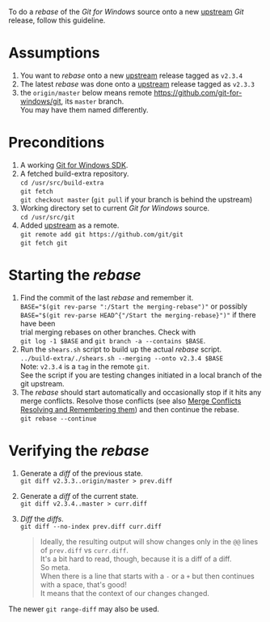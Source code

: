 To do a *rebase* of the *Git for Windows* source onto a new [upstream](https://github.com/git/git) *Git* release, follow this guideline.

# Assumptions
1. You want to *rebase* onto a new [upstream](https://github.com/git/git) release tagged as `v2.3.4`
2. The latest *rebase* was done onto a [upstream](https://github.com/git/git) release tagged as `v2.3.3`
3. the `origin/master` below means remote https://github.com/git-for-windows/git, its `master` branch.   
   You may have them named differently.  

# Preconditions
1. A working [Git for Windows SDK](https://gitforwindows.org/#download-sdk).
2. A fetched build-extra repository.  
    `cd /usr/src/build-extra`  
    `git fetch`  
    `git checkout master`
    (`git pull` if your branch is behind the upstream)
3. Working directory set to current *Git for Windows* source.  
    `cd /usr/src/git`
4. Added [upstream](https://github.com/git/git) as a remote.  
    `git remote add git https://github.com/git/git`  
    `git fetch git`

# Starting the *rebase*
1. Find the commit of the last *rebase* and remember it.  
    `BASE="$(git rev-parse ":/Start the merging-rebase")"` or possibly  
    `BASE="$(git rev-parse HEAD^{"/Start the merging-rebase}")"` if there have been  
    trial merging rebases on other branches. Check with  
    `git log -1 $BASE` and `git branch -a --contains $BASE`.
2. Run the `shears.sh` script to build up the actual *rebase* script.  
    `../build-extra/./shears.sh --merging --onto v2.3.4 $BASE`  
    Note: `v2.3.4` is a `tag` in the remote `git`.  
    See the script if you are testing changes initiated in a local branch of the git upstream.
3. The *rebase* should start automatically and occasionally stop if it hits any merge conflicts. Resolve those conflicts (see also [Merge Conflicts Resolving and Remembering them](https://github.com/git-for-windows/git/wiki/Merge-Conflicts---Resolving-and-Remembering-them)) and then continue the rebase.  
    `git rebase --continue`

# Verifying the *rebase*
1. Generate a *diff* of the previous state.  
    `git diff v2.3.3..origin/master > prev.diff`
2. Generate a *diff* of the current state.  
    `git diff v2.3.4..master > curr.diff`
3. *Diff* the *diffs*.  
    `git diff --no-index prev.diff curr.diff`

    >Ideally, the resulting output will show changes only in the `@@` lines of `prev.diff` vs `curr.diff`.  
    >It's a bit hard to read, though, because it is a diff of a diff.  
    >So meta.  
    >When there is a line that starts with a `-` or a `+` but then continues with a space, that's good!  
    >It means that the context of our changes changed.

The newer `git range-diff` may also be used.
